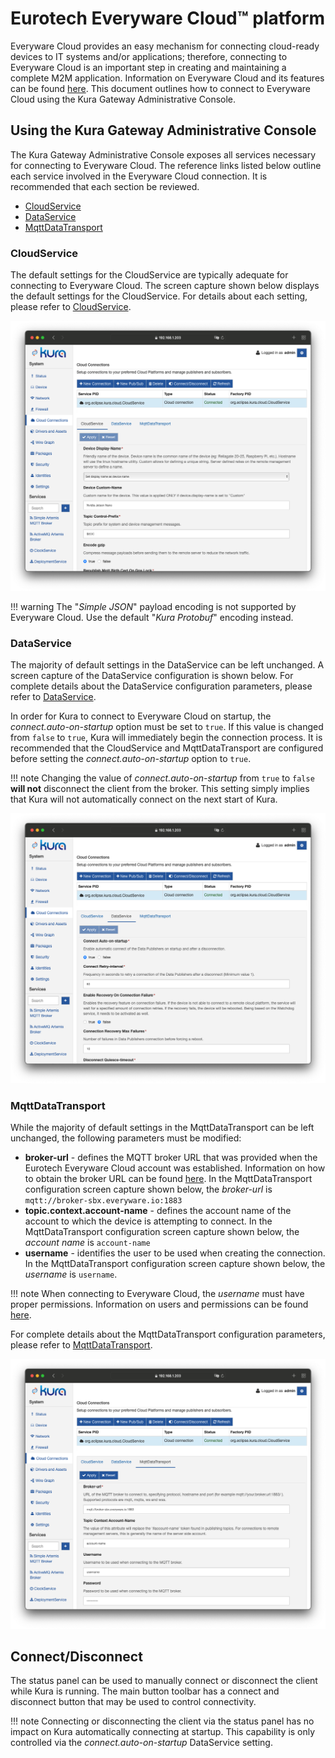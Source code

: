 # Eurotech Everyware Cloud&trade; platform

Everyware Cloud provides an easy mechanism for connecting cloud-ready devices to IT systems and/or applications; therefore, connecting to Everyware Cloud is an important step in creating and maintaining a complete M2M application. Information on Everyware Cloud and its features can be found [here](https://www.eurotech.com/edge-software/#iot-edge-management-platform). This document outlines how to connect to Everyware Cloud using the Kura Gateway Administrative Console.

## Using the Kura Gateway Administrative Console

The Kura Gateway Administrative Console exposes all services necessary for connecting to Everyware Cloud. The reference links listed below outline each service involved in the Everyware Cloud connection. It is recommended that each section be reviewed.

- [CloudService](#cloudservice)
- [DataService](}#dataservice)
- [MqttDataTransport](#mqttdatatransport)

### CloudService

The default settings for the CloudService are typically adequate for connecting to Everyware Cloud. The screen capture shown below displays the default settings for the CloudService. For details about each setting, please refer to [CloudService](}/cloud-api/5-stack-components.html#cloudservice).

![](images/cloudService.png)

!!! warning
    The "*Simple JSON*" payload encoding is not supported by Everyware Cloud. Use the default "*Kura Protobuf*" encoding instead.

### DataService

The majority of default settings in the DataService can be left unchanged. A screen capture of the DataService configuration is shown below. For complete details about the DataService configuration parameters, please refer to [DataService](}/cloud-api/5-stack-components.html#dataservice).

In order for Kura to connect to Everyware Cloud on startup, the *connect.auto-on-startup* option must be set to `true`. If this value is changed from `false` to `true`, Kura will immediately begin the connection process. It is recommended that the CloudService and MqttDataTransport are configured before setting the *connect.auto-on-startup* option to `true`.

!!! note
    Changing the value of *connect.auto-on-startup* from `true` to `false` **will not** disconnect the client from the broker. This setting simply implies that Kura will not automatically connect on the next start of Kura.

![](images/dataService.png)

### MqttDataTransport

While the majority of default settings in the MqttDataTransport can be left unchanged, the following parameters must be modified:

- **broker-url** - defines the MQTT broker URL that was provided when the Eurotech Everyware Cloud account was established. Information on how to obtain the broker URL can be found [here](http://everywarecloud.eurotech.com/doc/ECDevGuide/latest/2.02-Managing-Cloud-Users.asp). In the MqttDataTransport configuration screen capture shown below, the *broker-url* is `mqtt://broker-sbx.everyware.io:1883`
- **topic.context.account-name** - defines the account name of the account to which the device is attempting to connect. In the MqttDataTransport configuration screen capture shown below, the *account name* is `account-name`
- **username** - identifies the user to be used when creating the connection. In the MqttDataTransport configuration screen capture shown below, the *username* is `username`.

!!! note
    When connecting to Everyware Cloud, the *username* must have proper permissions. Information on users and permissions can be found [here](http://everywarecloud.eurotech.com/doc/ECDevGuide/latest/2.02-Managing-Cloud-Users.asp).

For complete details about the MqttDataTransport configuration parameters, please refer to [MqttDataTransport](}/cloud-api/5-stack-components.html#mqttdatatransport).

![](images/dataTransport.png)

## Connect/Disconnect

The status panel can be used to manually connect or disconnect the client while Kura is running. The main button toolbar has a connect and disconnect button that may be used to control connectivity.

!!! note
    Connecting or disconnecting the client via the status panel has no impact on Kura automatically connecting at startup. This capability is only controlled via the *connect.auto-on-startup* DataService setting.
